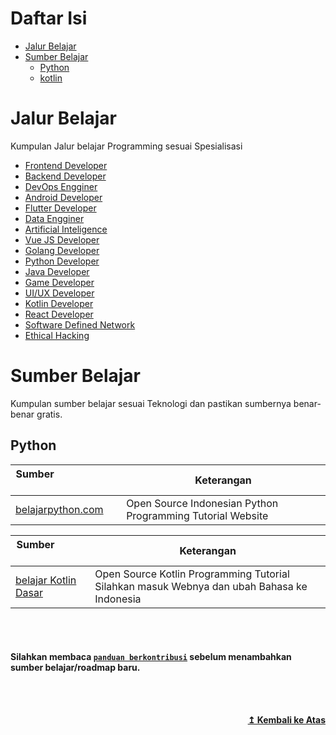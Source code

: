 # Daftar Isi

- [Jalur Belajar](#jalur-belajar)
- [Sumber Belajar](#sumber-belajar)
    - [Python](#python)
    - [kotlin](#kotlin)

# Jalur Belajar 
Kumpulan Jalur belajar Programming sesuai Spesialisasi

* [Frontend Developer](https://roadmap.sh/roadmaps/frontend.png)
* [Backend Developer](https://roadmap.sh/roadmaps/backend.png)
* [DevOps Engginer](https://roadmap.sh/roadmaps/devops.png)
* [Android Developer](https://roadmap.sh/roadmaps/android/roadmap.svg)
* [Flutter Developer](https://raw.githubusercontent.com/olexale/flutter_roadmap/master/images/FlutterRoadmap.png)
* [Data Engginer](https://raw.githubusercontent.com/datastacktv/data-engineer-roadmap/master/img/roadmap.png)
* [Artificial Inteligence](https://github.com/AMAI-GmbH/AI-Expert-Roadmap)
* [Vue JS Developer](https://raw.githubusercontent.com/flaviocopes/vue-developer-roadmap/master/roadmap.svg)
* [Golang Developer](https://raw.githubusercontent.com/Alikhll/golang-developer-roadmap/master/golang-developer-roadmap.png)
* [Python Developer](https://dev.to/hb/python-developer-roadmap-in-2021-2bmo)
* [Java Developer](https://1.bp.blogspot.com/-FjTBcYLAALY/YAl9MCwww6I/AAAAAAAAl1E/r2gQ1GjM7xcgHb7DE9M_QNwI5BqgsTNDACLcBGAsYHQ/w1200-h630-p-k-no-nu/2021%2BJava%2BDeveloper%2BRoadMap.png)
* [Game Developer](https://i.pinimg.com/originals/92/95/ad/9295ad5082e8cac36a92c8b85f076ecc.png)
* [UI/UX Developer](https://miro.medium.com/max/2000/1*vpVL0yls-GmNlxB4RwNUqQ.png)
* [Kotlin Developer](https://kotlinlang.org/docs/images/roadmap-board.png)
* [React Developer](https://roadmap.sh/roadmaps/react.png)
* [Software Defined Network](https://github.com/zufardhiyaulhaq/sdn-study-roadmap)
* [Ethical Hacking](https://github.com/sundowndev/hacker-roadmap)


# Sumber Belajar
Kumpulan sumber belajar sesuai Teknologi dan pastikan sumbernya benar-benar gratis.

## **Python**

| **Sumber**&nbsp; &nbsp; &nbsp; &nbsp; &nbsp; &nbsp; &nbsp; &nbsp; &nbsp; &nbsp; &nbsp; &nbsp; &nbsp; &nbsp; | **Keterangan**                                                        |
| -------------------------------------------------------------------------------------------------------- | ------------------------------------------------------------------ |
| [belajarpython.com](https://uidesigndaily.com/)                                                            | Open Source Indonesian Python Programming Tutorial Website                                 |



| **Sumber**&nbsp; &nbsp; &nbsp; &nbsp; &nbsp; &nbsp; &nbsp; &nbsp; &nbsp; &nbsp; &nbsp; &nbsp; &nbsp; &nbsp; | **Keterangan**                                                        |
| -------------------------------------------------------------------------------------------------------- | ------------------------------------------------------------------ |
| [belajar Kotlin Dasar](https://developer.android.com/courses/android-basics-kotlin/course?hl=id)                                                            | Open Source Kotlin Programming Tutorial Silahkan masuk Webnya dan ubah Bahasa ke Indonesia                               |

 

<br><br>
#### Silahkan membaca [`panduan berkontribusi`](https://github.com/papuans-think/sumber-belajar/blob/main/contributing.md) sebelum menambahkan sumber belajar/roadmap baru.           

<br><br>
<div align="right">
    <b><a href="#daftar-isi">↥ Kembali ke Atas</a></b>
</div>


